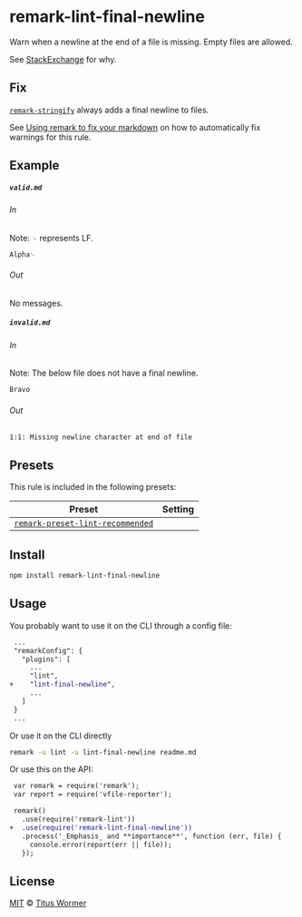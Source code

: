 <!--This file is generated-->

# remark-lint-final-newline

Warn when a newline at the end of a file is missing. Empty files are allowed.

See [StackExchange](https://unix.stackexchange.com/questions/18743) for why.

## Fix

[`remark-stringify`](https://github.com/remarkjs/remark/tree/master/packages/remark-stringify)
always adds a final newline to files.

See [Using remark to fix your markdown](https://github.com/remarkjs/remark-lint#using-remark-to-fix-your-markdown)
on how to automatically fix warnings for this rule.

## Example

##### `valid.md`

###### In

Note: `␊` represents LF.

```markdown
Alpha␊
```

###### Out

No messages.

##### `invalid.md`

###### In

Note: The below file does not have a final newline.

```markdown
Bravo
```

###### Out

```text
1:1: Missing newline character at end of file
```

## Presets

This rule is included in the following presets:

| Preset | Setting |
| ------ | ------- |
| [`remark-preset-lint-recommended`](https://github.com/remarkjs/remark-lint/tree/master/packages/remark-preset-lint-recommended) |  |

## Install

```sh
npm install remark-lint-final-newline
```

## Usage

You probably want to use it on the CLI through a config file:

```diff
 ...
 "remarkConfig": {
   "plugins": [
     ...
     "lint",
+    "lint-final-newline",
     ...
   ]
 }
 ...
```

Or use it on the CLI directly

```sh
remark -u lint -u lint-final-newline readme.md
```

Or use this on the API:

```diff
 var remark = require('remark');
 var report = require('vfile-reporter');

 remark()
   .use(require('remark-lint'))
+  .use(require('remark-lint-final-newline'))
   .process('_Emphasis_ and **importance**', function (err, file) {
     console.error(report(err || file));
   });
```

## License

[MIT](https://github.com/remarkjs/remark-lint/blob/master/license) © [Titus Wormer](https://wooorm.com)
